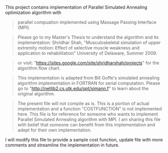 This project contains implementation of Parallel Simulated Annealing optimization algorithm with
> parallel compuation implemented using Massage Passing Interface (MPI).

> Please go to my Master's Thesis to understand the algorithm and its implementation: Shridhar Shah, "Musculoskeletal simulation of upper extremity motion: Effect of selective muscle weakness and application to rehabilitation" University of Delaware, Summer 2009.

> or visit: "https://sites.google.com/site/shridharshah/projects" for the algorithm flow chart.

> This implementation is adapted from Bill Goffe's simulated annealing algorithm implementation
> in FORTRAN for serial computation. Please go to "http://netlib2.cs.utk.edu/opt/simann.f" to learn
> about the original algorithm.

> The present file will not compile as is. This is a portion of actual implementation and a function "COSTFUNCTION" is not implemented here.
> This file is for reference for someone who wants to implement Parallel Simulated Annealing algorithm with MPI. I am sharing this file with belief that
> someone can benefit from this implementation and adept for their own implementation.

I will modify this file to provide a sample cost function, update file with more comments and streamline the implementation in future.